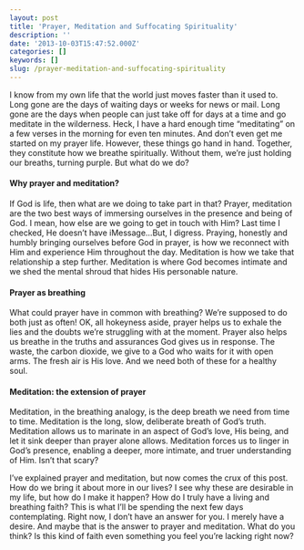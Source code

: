 ```yaml
---
layout: post
title: 'Prayer, Meditation and Suffocating Spirituality'
description: ''
date: '2013-10-03T15:47:52.000Z'
categories: []
keywords: []
slug: /prayer-meditation-and-suffocating-spirituality
---
```


I know from my own life that the world just moves faster than it used to. Long gone are the days of waiting days or weeks for news or mail. Long gone are the days when people can just take off for days at a time and go meditate in the wilderness. Heck, I have a hard enough time “meditating” on a few verses in the morning for even ten minutes. And don’t even get me started on my prayer life. However, these things go hand in hand. Together, they constitute how we breathe spiritually. Without them, we’re just holding our breaths, turning purple. But what do we do?

#### Why prayer and meditation?

If God is life, then what are we doing to take part in that? Prayer, meditation are the two best ways of immersing ourselves in the presence and being of God. I mean, how else are we going to get in touch with Him? Last time I checked, He doesn’t have iMessage…But, I digress. Praying, honestly and humbly bringing ourselves before God in prayer, is how we reconnect with Him and experience Him throughout the day. Meditation is how we take that relationship a step further. Meditation is where God becomes intimate and we shed the mental shroud that hides His personable nature.

#### Prayer as breathing

What could prayer have in common with breathing? We’re supposed to do both just as often! OK, all hokeyness aside, prayer helps us to exhale the lies and the doubts we’re struggling with at the moment. Prayer also helps us breathe in the truths and assurances God gives us in response. The waste, the carbon dioxide, we give to a God who waits for it with open arms. The fresh air is His love. And we need both of these for a healthy soul.

#### Meditation: the extension of prayer

Meditation, in the breathing analogy, is the deep breath we need from time to time. Meditation is the long, slow, deliberate breath of God’s truth. Meditation allows us to marinate in an aspect of God’s love, His being, and let it sink deeper than prayer alone allows. Meditation forces us to linger in God’s presence, enabling a deeper, more intimate, and truer understanding of Him. Isn’t that scary?

I’ve explained prayer and meditation, but now comes the crux of this post. How do we bring it about more in our lives? I see why these are desirable in my life, but how do I make it happen? How do I truly have a living and breathing faith? This is what I’ll be spending the next few days contemplating. Right now, I don’t have an answer for you. I merely have a desire. And maybe that is the answer to prayer and meditation. What do you think? Is this kind of faith even something you feel you’re lacking right now?